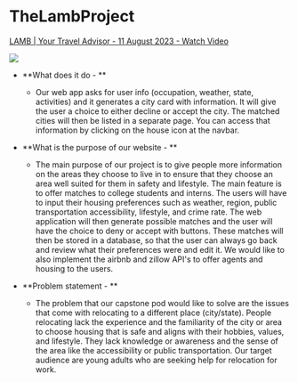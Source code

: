 # TheLambProject


<div>
    <a href="https://www.loom.com/share/938dda2704454c6b95978ac003e2df5b">
      <p>LAMB | Your Travel Advisor - 11 August 2023 - Watch Video</p>
    </a>
    <a href="https://www.loom.com/share/938dda2704454c6b95978ac003e2df5b">
      <img style="max-width:300px;" src="https://cdn.loom.com/sessions/thumbnails/938dda2704454c6b95978ac003e2df5b-with-play.gif">
    </a>
  </div>


* **What does it do - **

  * Our web app asks for user info (occupation, weather, state, activities) and it generates a city card with information. It will give the user a choice to either decline or accept the city. The matched cities will then be listed in a separate page. You can access that information by clicking on the house icon at the navbar.
* **What is the purpose of our website - **

  * The main purpose of our project is to give people more information on the areas they choose to live in to ensure that they choose an area well suited for them in safety and lifestyle. The main feature is to offer matches to college students and interns. The users will have to input their housing preferences such as weather, region, public transportation accessibility, lifestyle, and crime rate. The web application will then generate possible matches and the user will have the choice to deny or accept with buttons. These matches will then be stored in a database, so that the user can always go back and review what their preferences were and edit it. We would like to also implement the airbnb and zillow API's to offer agents and housing to the users.
* **Problem statement - **

  * The problem that our capstone pod would like to solve are the issues that come with relocating to a different place (city/state). People relocating lack the experience and the familiarity of the city or area to choose housing that is safe and aligns with their hobbies, values, and lifestyle. They lack knowledge or awareness and the sense of the area like the accessibility or public transportation. Our target audience are young adults who are seeking help for relocation for work.

